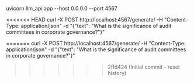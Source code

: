 uvicorn llm_api:app --host 0.0.0.0 --port 4567

<<<<<<< HEAD
curl -X POST http://localhost:4567/generate/ -H "Content-Type: application/json" -d "{\"text\": \"What is the significance of audit committees in corporate governance?\"}"

=======
curl -X POST http://localhost:4567/generate/ -H "Content-Type: application/json" -d "{\"text\": \"What is the significance of audit committees in corporate governance?\"}"
>>>>>>> 2ffd424 (Initial commit - reset history)
